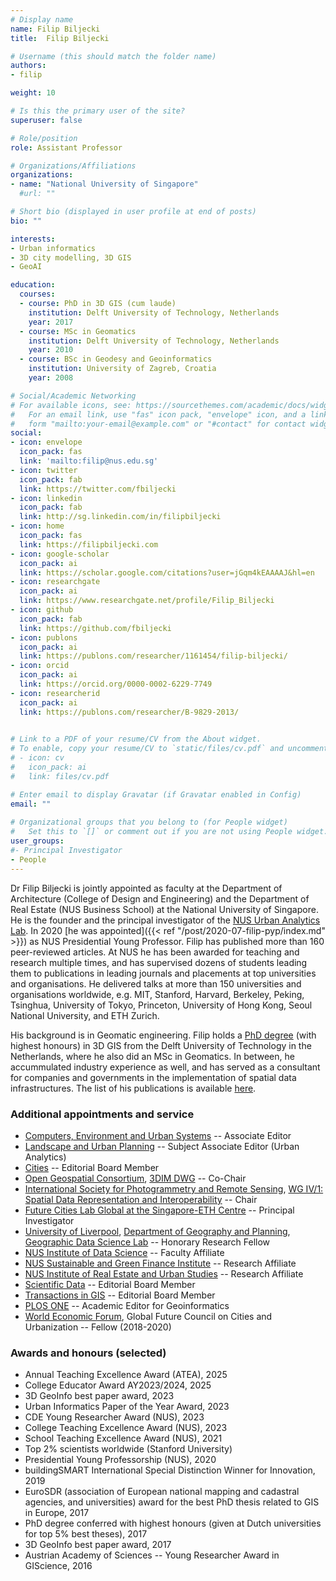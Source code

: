 ```yaml
---
# Display name
name: Filip Biljecki
title:  Filip Biljecki

# Username (this should match the folder name)
authors:
- filip

weight: 10

# Is this the primary user of the site?
superuser: false

# Role/position
role: Assistant Professor

# Organizations/Affiliations
organizations:
- name: "National University of Singapore"
  #url: ""

# Short bio (displayed in user profile at end of posts)
bio: ""

interests:
- Urban informatics
- 3D city modelling, 3D GIS
- GeoAI

education:
  courses:
  - course: PhD in 3D GIS (cum laude)
    institution: Delft University of Technology, Netherlands
    year: 2017
  - course: MSc in Geomatics
    institution: Delft University of Technology, Netherlands
    year: 2010
  - course: BSc in Geodesy and Geoinformatics
    institution: University of Zagreb, Croatia
    year: 2008

# Social/Academic Networking
# For available icons, see: https://sourcethemes.com/academic/docs/widgets/#icons
#   For an email link, use "fas" icon pack, "envelope" icon, and a link in the
#   form "mailto:your-email@example.com" or "#contact" for contact widget.
social:
- icon: envelope
  icon_pack: fas
  link: 'mailto:filip@nus.edu.sg'
- icon: twitter
  icon_pack: fab
  link: https://twitter.com/fbiljecki
- icon: linkedin
  icon_pack: fab
  link: http://sg.linkedin.com/in/filipbiljecki
- icon: home
  icon_pack: fas
  link: https://filipbiljecki.com
- icon: google-scholar
  icon_pack: ai
  link: https://scholar.google.com/citations?user=jGqm4kEAAAAJ&hl=en
- icon: researchgate
  icon_pack: ai
  link: https://www.researchgate.net/profile/Filip_Biljecki
- icon: github
  icon_pack: fab
  link: https://github.com/fbiljecki
- icon: publons
  icon_pack: ai
  link: https://publons.com/researcher/1161454/filip-biljecki/
- icon: orcid
  icon_pack: ai
  link: https://orcid.org/0000-0002-6229-7749
- icon: researcherid
  icon_pack: ai
  link: https://publons.com/researcher/B-9829-2013/
  

# Link to a PDF of your resume/CV from the About widget.
# To enable, copy your resume/CV to `static/files/cv.pdf` and uncomment the lines below.  
# - icon: cv
#   icon_pack: ai
#   link: files/cv.pdf

# Enter email to display Gravatar (if Gravatar enabled in Config)
email: ""
  
# Organizational groups that you belong to (for People widget)
#   Set this to `[]` or comment out if you are not using People widget.  
user_groups:
#- Principal Investigator
- People
---
```


Dr Filip Biljecki is jointly appointed as faculty at the Department of Architecture (College of Design and Engineering) and the Department of Real Estate (NUS Business School) at the National University of Singapore.
He is the founder and the principal investigator of the [NUS Urban Analytics Lab](/).
In 2020 [he was appointed]({{< ref "/post/2020-07-filip-pyp/index.md" >}}) as NUS Presidential Young Professor.
Filip has published more than 160 peer-reviewed articles.
At NUS he has been awarded for teaching and research multiple times, and has supervised dozens of students leading them to publications in leading journals and placements at top universities and organisations.
He delivered talks at more than 150 universities and organisations worldwide, e.g. MIT, Stanford, Harvard, Berkeley, Peking, Tsinghua, University of Tokyo, Princeton, University of Hong Kong, Seoul National University, and ETH Zurich.

His background is in Geomatic engineering.
Filip holds a [PhD degree](https://filipbiljecki.com/phd.html) (with highest honours) in 3D GIS from the Delft University of Technology in the Netherlands, where he also did an MSc in Geomatics.
In between, he accummulated industry experience as well, and has served as a consultant for companies and governments in the implementation of spatial data infrastructures.
The list of his publications is available [here](https://filipbiljecki.com/#publications).

### Additional appointments and service

* [Computers, Environment and Urban Systems](https://www.sciencedirect.com/journal/computers-environment-and-urban-systems) -- Associate Editor
* [Landscape and Urban Planning](https://www.journals.elsevier.com/landscape-and-urban-planning) -- Subject Associate Editor (Urban Analytics)
* [Cities](https://www.sciencedirect.com/journal/cities) -- Editorial Board Member
* [Open Geospatial Consortium](https://www.ogc.org), [3DIM DWG](https://www.ogc.org/projects/groups/3dimdwg) -- Co-Chair
* [International Society for Photogrammetry and Remote Sensing](https://www.isprs.org), [WG IV/1: Spatial Data Representation and Interoperability](https://www2.isprs.org/commissions/comm4/wg1/) -- Chair
* [Future Cities Lab Global at the Singapore-ETH Centre](https://sec.ethz.ch/research/fcl.html) -- Principal Investigator
* [University of Liverpool](https://www.liverpool.ac.uk), [Department of Geography and Planning](https://www.liverpool.ac.uk/geography-and-planning/), [Geographic Data Science Lab](https://www.liverpool.ac.uk/geographic-data-science/) -- Honorary Research Fellow
* [NUS Institute of Data Science](https://ids.nus.edu.sg) -- Faculty Affiliate
* [NUS Sustainable and Green Finance Institute](https://sgfin.nus.edu.sg) -- Research Affiliate
* [NUS Institute of Real Estate and Urban Studies](https://ireus.nus.edu.sg) -- Research Affiliate
* [Scientific Data](https://www.nature.com/sdata/) -- Editorial Board Member
* [Transactions in GIS](https://onlinelibrary.wiley.com/journal/14679671) -- Editorial Board Member
* [PLOS ONE](https://journals.plos.org/plosone/) -- Academic Editor for Geoinformatics
* [World Economic Forum](https://www.weforum.org/), Global Future Council on Cities and Urbanization -- Fellow (2018-2020)

### Awards and honours (selected)

* Annual Teaching Excellence Award (ATEA), 2025
* College Educator Award AY2023/2024, 2025
* 3D GeoInfo best paper award, 2023
* Urban Informatics Paper of the Year Award, 2023
* CDE Young Researcher Award (NUS), 2023
* College Teaching Excellence Award (NUS), 2023
* School Teaching Excellence Award (NUS), 2021
* Top 2% scientists worldwide (Stanford University)
* Presidential Young Professorship (NUS), 2020
* buildingSMART International Special Distinction Winner for Innovation, 2019
* EuroSDR (association of European national mapping and cadastral agencies, and universities) award for the best PhD thesis related to GIS in Europe, 2017
* PhD degree conferred with highest honours (given at Dutch universities for top 5% best theses), 2017
* 3D GeoInfo best paper award, 2017
* Austrian Academy of Sciences -- Young Researcher Award in GIScience, 2016
